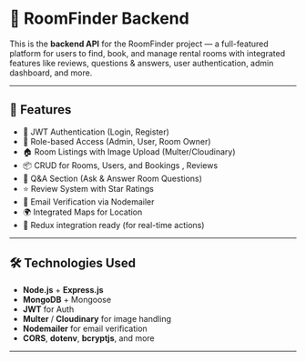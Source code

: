 # 🏡 RoomFinder Backend

This is the **backend API** for the RoomFinder project — a full-featured platform for users to find, book, and manage rental rooms with integrated features like reviews, questions & answers, user authentication, admin dashboard, and more.

---

## 🚀 Features

- 🔐 JWT Authentication (Login, Register)
- 🧾 Role-based Access (Admin, User, Room Owner)
- 🏠 Room Listings with Image Upload (Multer/Cloudinary)
- 📦 CRUD for Rooms, Users, and Bookings , Reviews
- 💬 Q&A Section (Ask & Answer Room Questions)
- ⭐ Review System with Star Ratings
- 📩 Email Verification via Nodemailer
- 🌍 Integrated Maps for Location
- 🧠 Redux integration ready (for real-time actions)

---

## 🛠️ Technologies Used

- **Node.js** + **Express.js**
- **MongoDB** + Mongoose
- **JWT** for Auth
- **Multer** / **Cloudinary** for image handling
- **Nodemailer** for email verification
- **CORS**, **dotenv**, **bcryptjs**, and more

---



